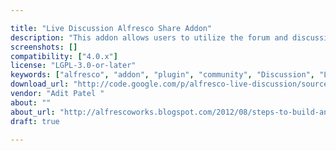 ```yaml
---

title: "Live Discussion Alfresco Share Addon"
description: "This addon allows users to utilize the forum and discussion capability in Repository Browser of Alfresco Share. This addon is developed for Repository Browser content and is not designed to work for document library of Alfresco Share sites. One of the key feature of this addon is that it allows users to invite other users to join discussion via email as well as showing invitation on the dashboard dashlet."
screenshots: []
compatibility: ["4.0.x"]
license: "LGPL-3.0-or-later"
keywords: ["alfresco", "addon", "plugin", "community", "Discussion", "Live", "Chat", "Forum"]
download_url: "http://code.google.com/p/alfresco-live-discussion/source/checkout"
vendor: "Adit Patel ‌"
about: ""
about_url: "http://alfrescoworks.blogspot.com/2012/08/steps-to-build-and-utilize-live.html"
draft: true

---
```

